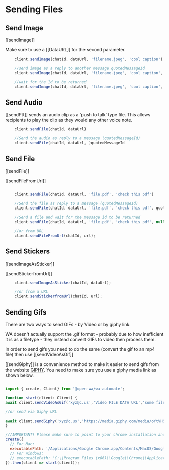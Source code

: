 # Sending Files

## Send Image

[[sendImage]]

Make sure to use a [[DataURL]] for the second parameter.

```javascript
    client.sendImage(chatId, dataUrl, 'filename.jpeg', 'cool caption')

    //send image as a reply to another message quotedMessageId
    client.sendImage(chatId, dataUrl, 'filename.jpeg', 'cool caption', quotedMessageId)

    //wait for the Id to be returned
    client.sendImage(chatId, dataUrl, 'filename.jpeg', 'cool caption', null, true)

```

## Send Audio

[[sendPtt]] sends an audio clip as a 'push to talk' type file. This allows recipients to play the clip as they would any other voice note.

```javascript
    client.sendFile(chatId, dataUrl)

    //Send the audio as reply to a message (quotedMessageId)
    client.sendFile(chatId, dataUrl, )quotedMessageId
```

## Send File

[[sendFile]]

[[sendFileFromUrl]]

```javascript

    client.sendFile(chatId, dataUrl, 'file.pdf', 'check this pdf')

    //Send the file as reply to a message (quotedMessageId)
    client.sendFile(chatId, dataUrl, 'file.pdf', 'check this pdf', quotedMessageId)

    //Send a file and wait for the message id to be returned
    client.sendFile(chatId, dataUrl, 'file.pdf', 'check this pdf', null, true)

    //or from URL
    client.sendFileFromUrl(chatId, url);
```

## Send Stickers

[[sendImageAsSticker]]

[[sendStickerfromUrl]]

```javascript
    client.sendImageAsSticker(chatId, dataUrl);

    //or from a URL
    client.sendStickerfromUrl(chatId, url);
```

## Sending Gifs

There are two ways to send GIFs - by Video or by giphy link.
  
  WA doesn't actually support the .gif format - probably due to how inefficient it is as a filetype - they instead convert GIFs to video then process them.

  In order to send gifs you need to do the same (convert the gif to an mp4 file) then use [[sendVideoAsGif]]

  [[sendGiphy]] is a convenience method to make it easier to send gifs from the website [GIPHY](https://giphy.com). You need to make sure you use a giphy media link as shown below.

```javascript

import { create, Client} from '@open-wa/wa-automate';

function start(client: Client) {
await client.sendVideoAsGif('xyz@c.us','Video FILE DATA URL','some file.mp4', `Hello this is the caption`);

//or send via Giphy URL

await client.sendGiphy('xyz@c.us','https://media.giphy.com/media/oYtVHSxngR3lC/giphy.gif', `Hello this is the caption`);
}

///IMPORTANT! Please make sure to point to your chrome installation and make sure your host has ffmpeg support
create({
  // For Mac:
  executablePath: '/Applications/Google Chrome.app/Contents/MacOS/Google Chrome',
  // For Windows:
  // executablePath: 'C:\\Program Files (x86)\\Google\\Chrome\\Application\\chrome.exe',
}).then(client => start(client));

```

